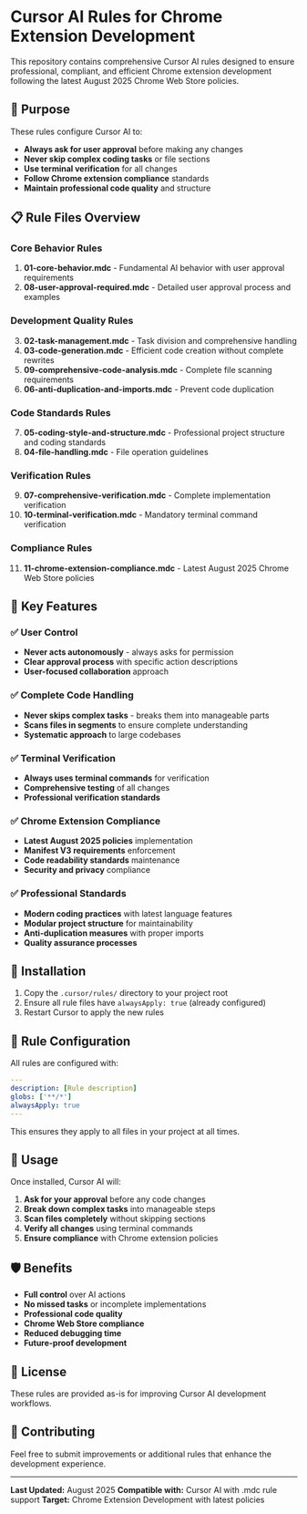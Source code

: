 # Cursor AI Rules for Chrome Extension Development

This repository contains comprehensive Cursor AI rules designed to ensure professional, compliant, and efficient Chrome extension development following the latest August 2025 Chrome Web Store policies.

## 🎯 Purpose

These rules configure Cursor AI to:
- **Always ask for user approval** before making any changes
- **Never skip complex coding tasks** or file sections
- **Use terminal verification** for all changes
- **Follow Chrome extension compliance** standards
- **Maintain professional code quality** and structure

## 📋 Rule Files Overview

### Core Behavior Rules
1. **01-core-behavior.mdc** - Fundamental AI behavior with user approval requirements
2. **08-user-approval-required.mdc** - Detailed user approval process and examples

### Development Quality Rules
3. **02-task-management.mdc** - Task division and comprehensive handling
4. **03-code-generation.mdc** - Efficient code creation without complete rewrites
5. **09-comprehensive-code-analysis.mdc** - Complete file scanning requirements
6. **06-anti-duplication-and-imports.mdc** - Prevent code duplication

### Code Standards Rules
7. **05-coding-style-and-structure.mdc** - Professional project structure and coding standards
8. **04-file-handling.mdc** - File operation guidelines

### Verification Rules
9. **07-comprehensive-verification.mdc** - Complete implementation verification
10. **10-terminal-verification.mdc** - Mandatory terminal command verification

### Compliance Rules
11. **11-chrome-extension-compliance.mdc** - Latest August 2025 Chrome Web Store policies

## 🚀 Key Features

### ✅ User Control
- **Never acts autonomously** - always asks for permission
- **Clear approval process** with specific action descriptions
- **User-focused collaboration** approach

### ✅ Complete Code Handling
- **Never skips complex tasks** - breaks them into manageable parts
- **Scans files in segments** to ensure complete understanding
- **Systematic approach** to large codebases

### ✅ Terminal Verification
- **Always uses terminal commands** for verification
- **Comprehensive testing** of all changes
- **Professional verification standards**

### ✅ Chrome Extension Compliance
- **Latest August 2025 policies** implementation
- **Manifest V3 requirements** enforcement
- **Code readability standards** maintenance
- **Security and privacy** compliance

### ✅ Professional Standards
- **Modern coding practices** with latest language features
- **Modular project structure** for maintainability
- **Anti-duplication measures** with proper imports
- **Quality assurance processes**

## 📁 Installation

1. Copy the `.cursor/rules/` directory to your project root
2. Ensure all rule files have `alwaysApply: true` (already configured)
3. Restart Cursor to apply the new rules

## 🔧 Rule Configuration

All rules are configured with:
```yaml
---
description: [Rule description]
globs: ['**/*']
alwaysApply: true
---
```

This ensures they apply to all files in your project at all times.

## 📖 Usage

Once installed, Cursor AI will:

1. **Ask for your approval** before any code changes
2. **Break down complex tasks** into manageable steps
3. **Scan files completely** without skipping sections
4. **Verify all changes** using terminal commands
5. **Ensure compliance** with Chrome extension policies

## 🛡️ Benefits

- **Full control** over AI actions
- **No missed tasks** or incomplete implementations
- **Professional code quality**
- **Chrome Web Store compliance**
- **Reduced debugging time**
- **Future-proof development**

## 📝 License

These rules are provided as-is for improving Cursor AI development workflows.

## 🤝 Contributing

Feel free to submit improvements or additional rules that enhance the development experience.

---

**Last Updated:** August 2025
**Compatible with:** Cursor AI with .mdc rule support
**Target:** Chrome Extension Development with latest policies
